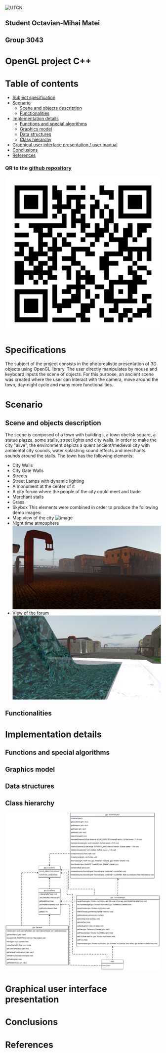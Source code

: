 ![UTCN](https://doctorat.utcluj.ro/images/utcn-logo.png)
## Student Octavian-Mihai Matei
## Group 3043

<div style="page-break-after: always;"></div>

# OpenGL project C++

# Table of contents

* [Subject specification](#specifications)
* [Scenario](#scenario)
  * [Scene and objects description](#scene-and-objects-description)
  * [Functionalities](#functionalities)
* [Implementation details](#implementation-details)
  * [Functions and special algorithms](#functions-and-special-algorithms)
  * [Graphics model](#graphics-model)
  * [Data structures](#data-structures)
  * [Class hierarchy](#class-hierarchy)
* [Graphical user interface presentation / user manual](#graphical-user-interface-presentation)
* [Conclusions](#conclusions)
* [References](#references)

<div style="page-break-after: always;"></div>

### QR to the [github repository](https://github.com/tavisit/OpenGL-Project)
![image](https://github.com/tavisit/OpenGL-Project/blob/main/git_resources/qr-code.png?raw=true)

<div style="page-break-after: always;"></div>

# Specifications

The subject of the project consists in the photorealistic presentation of 3D objects using OpenGL library. The user directly manipulates by mouse and keyboard inputs the scene of objects.
For this purpose, an ancient scene was created where the user can interact with the camera, move around the town, day-night cycle and many more functionalities.

<div style="page-break-after: always;"></div>

# Scenario
## Scene and objects description

The scene is composed of a town with buildings, a town obelisk square, a statue plazza, some stalls, street lights and city walls. In order to make the city "alive", the environment depicts a quent ancient/medieval city with ambiental city sounds, water splashing sound effects and merchants sounds around the stalls.
The town has the following elements:
* City Walls
* City Gate Walls
* Streets
* Street Lamps with dynamic lighting
* A monument at the center of it
* A city forum where the people of the city could meet and trade
* Merchant stalls
* Grass
* Skybox
This elements were combined in order to produce the following demo images:
* Map view of the city
![image](https://github.com/tavisit/OpenGL-Project/blob/main/git_resources/map_demo.png?raw=true)
* Night time atmosphere
![image](https://github.com/tavisit/OpenGL-Project/blob/main/git_resources/night_time.png?raw=true)
* View of the forum
![image](https://github.com/tavisit/OpenGL-Project/blob/main/git_resources/water.png?raw=true)

## Functionalities

<div style="page-break-after: always;"></div>

# Implementation details
## Functions and special algorithms
## Graphics model
## Data structures

<div style="page-break-after: always;"></div>

## Class hierarchy
![image](https://github.com/tavisit/OpenGL-Project/blob/main/git_resources/uml.png?raw=true)

<div style="page-break-after: always;"></div>

# Graphical user interface presentation

<div style="page-break-after: always;"></div>

# Conclusions

<div style="page-break-after: always;"></div>

# References

